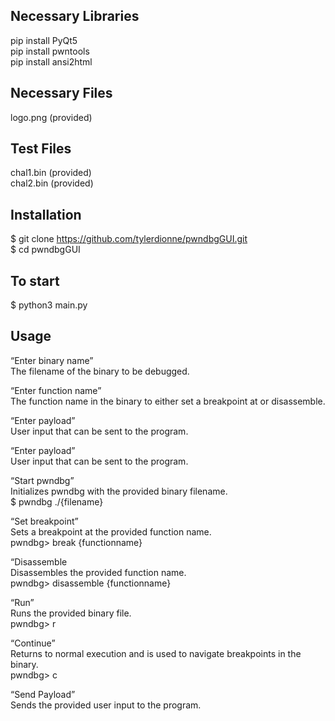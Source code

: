 ## Necessary Libraries  
pip install PyQt5  
pip install pwntools  
pip install ansi2html  
  
## Necessary Files  
logo.png (provided)  
  
## Test Files  
chal1.bin (provided)    
chal2.bin (provided)  
  
## Installation  
$ git clone https://github.com/tylerdionne/pwndbgGUI.git  
$ cd pwndbgGUI  

## To start  
$ python3 main.py  

## Usage  
  
“Enter binary name”   
The filename of the binary to be debugged.   
  
“Enter function name”   
The function name in the binary to either set a breakpoint at or disassemble.  
  
“Enter payload”   
User input that can be sent to the program.  
  
“Enter payload”   
User input that can be sent to the program.  
  
“Start pwndbg”  
Initializes pwndbg with the provided binary filename.  
$ pwndbg ./{filename}  
  
“Set breakpoint”  
Sets a breakpoint at the provided function name.  
pwndbg> break {functionname}  
  
“Disassemble  
Disassembles the provided function name.  
pwndbg> disassemble {functionname}  
  
“Run”  
Runs the provided binary file.  
pwndbg> r   
  
“Continue”  
Returns to normal execution and is used to navigate breakpoints in the binary.  
pwndbg> c  
  
“Send Payload”  
Sends the provided user input to the program.  



